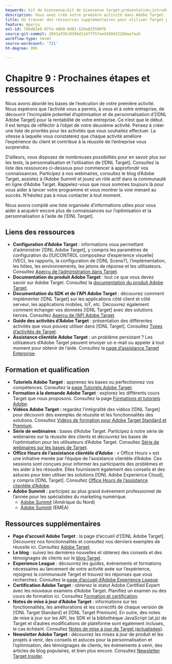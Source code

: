 ```yaml
---
keywords: kit de bienvenue;kit de bienvenue target;présentation;introduction;prise en main
description: Vous avez créé votre première activité dans Adobe Target. Quelle est la prochaine étape ? Cet article vous permet de trouver des liens vers d’autres ressources, des tutoriels de formation et des vidéos explicatives.
title: Où trouver des ressources supplémentaires pour utiliser Target plus efficacement ?
feature: Aperçu
exl-id: 76bd62e6-07fa-40b9-9d81-529a825500fb
source-git-commit: 2041a335c0396d1147ff57ee416942228daa7aa5
workflow-type: tm+mt
source-wordcount: '721'
ht-degree: 99%

---
```


# Chapitre 9 : Prochaines étapes et ressources

Nous avons abordé les bases de l’exécution de votre première activité. Nous espérons que l’activité vous a permis, à vous et à votre entreprise, de découvrir l’incroyable potentiel d’optimisation et de personnalisation d’[!DNL Adobe Target] pour la rentabilité de votre entreprise. Ce n’est que le début. Il est temps de réfléchir à l’objet de votre deuxième activité. Pensez à créer une liste de priorités pour les activités que vous souhaitez effectuer. La vitesse à laquelle vous constaterez que chaque activité améliore l’expérience du client et contribue à la réussite de l’entreprise vous surprendra.

D’ailleurs, vous disposez de nombreuses possibilités pour en savoir plus sur les tests, la personnalisation et l’utilisation de [!DNL Target]. Consultez la liste des ressources ci-dessous pour commencer à approfondir vos connaissances. Participez à nos webinaires, consultez le blog d’Adobe Target, assistez à l’Adobe Summit et jouez un rôle actif dans la communauté en ligne d’Adobe Target. Rappelez-vous que nous sommes toujours là pour vous aider à lancer votre programme et vous montrer la voie menant au succès. N’hésitez pas à nous contacter à tout moment.

Nous avons compilé une liste organisée d’informations utiles pour vous aider à acquérir encore plus de connaissances sur l’optimisation et la personnalisation à l’aide de [!DNL Target].

## Liens des ressources

* **Configuration d’Adobe Target** : informations vous permettant d’administrer [!DNL Adobe Target], y compris les paramètres de configuration du [!UICONTROL compositeur d’expérience visuelle] (VEC), les rapports, la configuration de [!DNL Scene7], l’implémentation, les hôtes, les environnements, les jetons de réponse et les utilisateurs. Consultez [Aperçu de l’administration dans Target](/help/administrating-target/administrating-target.md).
* **Documentation du produit Adobe Target** : tout ce que vous devez savoir sur Adobe Target. Consultez la [documentation du produit Adobe Target](https://experienceleague.adobe.com/docs/target/using/target-home.html?lang=fr).
* **Documentation du SDK et de l’API Adobe Target** : découvrez comment implémenter [!DNL Target] sur les applications côté client et côté serveur, les applications mobiles, IoT, etc. Découvrez également comment échanger vos données [!DNL Target] avec des solutions tierces. Consultez [Aperçu de l’API Adobe Target](/help/api/api-overview.md).
* **Guide des activités d’Adobe Target** : présentation des différentes activités que vous pouvez utiliser dans [!DNL Target]. Consultez [Types d’activités de Target](/help/c-activities/target-activities-guide.md).
* **Assistance clientèle Adobe Target** : un problème persistant ? Les utilisateurs d’Adobe Target peuvent envoyer un e-mail ou appeler à tout moment pour obtenir de l’aide. Consultez la [page d’assistance Target Enterprise](https://helpx.adobe.com/fr/contact/enterprise-support.ec.html#target).

## Formation et qualification

* **Tutoriels Adobe Target** : apprenez les bases ou perfectionnez vos compétences. Consultez la [page Tutoriels Adobe Target](https://experienceleague.adobe.com/docs/target-learn/tutorials/overview.html?lang=fr).
* **Formation à la demande Adobe Target** : explorez les différents cours Target que nous proposons. Consultez la page [Formations et tutoriels Adobe](https://helpx.adobe.com/fr/learning.html?promoid=KAUDK).
* **Vidéos Adobe Target :** regardez l’intégralité des vidéos [!DNL Target] pour découvrir des exemples de réussite et les fonctionnalités des solutions. Consultez [Vidéos de formation pour Adobe Target Standard et Premium](/help/c-intro/target-standard-premium-training-videos.md).
* **Série de webinaires** : bases d’Adobe Target. Participez à notre série de webinaires sur la réussite des clients et découvrez les bases de l’optimisation pour les utilisateurs d’Adobe Target. Consultez [Série de webinaires sur les bases de Target](/help/cmp-resources-and-contact-information.md#concept_11902FAC95C64479AABE020557A7EEE4).
* **Office Hours de l’assistance clientèle d’Adobe** : « Office Hours » est une initiative menée par l’équipe de l’assistance clientèle d’Adobe. Ces sessions sont conçues pour informer les participants des problèmes et les aider à les résoudre. Elles fournissent également des conseils et des astuces pour bien utiliser les solutions [!DNL Adobe Experience Cloud], y compris [!DNL Target]. Consultez [Office Hours de l’assistance clientèle d’Adobe](/help/cmp-resources-and-contact-information.md#concept_58EA30379D3B48C4848BA2A8C464A5B7).
* **Adobe Summit** : participez au plus grand événement professionnel de l’année pour les spécialistes du marketing numérique.
   * [Adobe Summit](https://summit.adobe.com/na/) (Amérique du Nord)
   * [Adobe Summit](https://summit-emea.adobe.com/emea/) (EMEA)

## Ressources supplémentaires

* **Page d’accueil Adobe Target** : la page d’accueil d’[!DNL Adobe Target]. Découvrez nos fonctionnalités et consultez nos derniers exemples de réussite ici. Consultez [Adobe Target](https://www.adobe.com/fr/marketing/target.html).
* **Le blog** : suivez les dernières nouvelles et obtenez des conseils et des témoignages de clients sur le [blog Target](https://blog.adobe.com/en/2020/07/29/adobe-target-announces-enhanced-analytics-measurement-for-ai-powered-testing-and-personalization.html#gs.di9df5).
* **Experience League** : découvrez les guides, événements et formations nécessaires au lancement de votre activité axée sur l’expérience, rejoignez la communauté Target et trouvez les réponses que vous recherchez. Consultez la [page d’accueil d’Adobe Experience League](https://experienceleague.adobe.com/?lang=fr#home).
* **Certification Adobe Target** : obtenez le statut Adobe Certified Expert avec les nouveaux examens d’Adobe Target. Planifiez un examen ou des cours de formation ici. Consultez [Formation et certification](/help/c-intro/training-and-certification.md).
* **Notes de mise à jour d’Adobe Target** : informations sur les fonctionnalités, les améliorations et les correctifs de chaque version de [!DNL Target Standard] et [!DNL Target Premium]. En outre, des notes de mise à jour sur les API, les SDK et la bibliothèque JavaScript (at.js) de Target et d’autres modifications de plateforme sont également incluses, le cas échéant. Consultez [Notes de mise à jour de Target (actualisées)](/help/r-release-notes/release-notes.md).
* **Newsletter Adobe Target** : découvrez les mises à jour de produit et les projets à venir, des conseils et astuces pour la personnalisation et l’optimisation, des témoignages de clients, les événements à venir, des articles de blog populaires, et bien plus encore. Consultez [Newsletter Target Insider](/help/r-release-notes/target-insider-newsletter.md).
